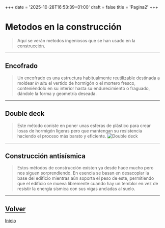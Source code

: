 +++
date = '2025-10-28T16:53:39+01:00'
draft = false
title = 'Pagina2'
+++
# Metodos en la construcción
> Aquí se verán metodos ingeniosos que se han usado en la construcción.
--- 
## Encofrado
> Un encofrado es una estructura habitualmente reutilizable destinada a moldear *in situ* el vertido de hormigón o el mortero fresco, conteniéndolo en su interior hasta su endurecimiento o fraguado, dándole la forma y geometría deseada.
---
## Double deck
> Este método coniste en poner unas esferas de plástico para crear losas de hormigón ligeras pero que mantengan su resistencia haciendo el proceso más barato y eficiente.
![Double deck](/images/DoubleDeck.jpg)
---
## Construcción antisísmica
> Estos métodos de construcción existen ya desde hace mucho pero nos siguen sorprendiendo. En esencia se basan en desacoplar la base del edificio mientras aún soporta el peso de este, permitiendo que el edificio se mueva libremente cuando hay un temblor en vez de resistir la energía sísmica con sus vigas ancladas al suelo.
---
[Volver](/ProcesosyMetodos/pagina1)
---
[Inicio](/)